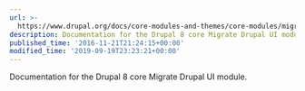 ```yaml
---
url: >-
  https://www.drupal.org/docs/core-modules-and-themes/core-modules/migrate-drupal-ui-module
description: Documentation for the Drupal 8 core Migrate Drupal UI module.
published_time: '2016-11-21T21:24:15+00:00'
modified_time: '2019-09-19T23:23:21+00:00'
---
```

Documentation for the Drupal 8 core Migrate Drupal UI module.
